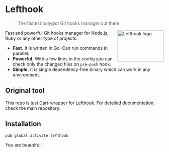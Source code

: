 # Lefthook

> The fastest polyglot Git hooks manager out there

<img align="right" width="147" height="100" title="Lefthook logo"
     src="https://raw.githubusercontent.com/Arkweid/lefthook/master/logo_sign.svg?sanitize=true">

Fast and powerful Git hooks manager for Node.js, Ruby or any other type of projects.

* **Fast.** It is written in Go. Can run commands in parallel.
* **Powerful.** With a few lines in the config you can check only the changed files on `pre-push` hook.
* **Simple.** It is single dependency-free binary which can work in any environment.

## Original tool

This repo is just Dart-wrapper for [Lefthook](https://github.com/Arkweid/lefthook). For detailed documentation, check the main repository.

## Installation

```sh
pub global activate lefthook
```

You are beautiful!
